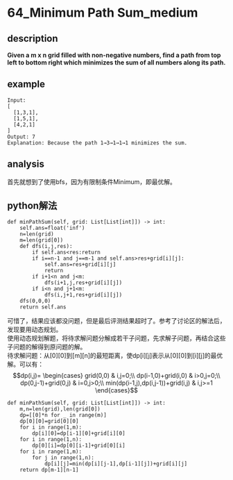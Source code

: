 # 64_Minimum Path Sum_medium

## description

**Given a m x n grid filled with non-negative numbers, find a path from top left to bottom right which minimizes the sum of all numbers along its path.**  

## example

```
Input:
[
  [1,3,1],
  [1,5,1],
  [4,2,1]
]
Output: 7
Explanation: Because the path 1→3→1→1→1 minimizes the sum.
```

## analysis

首先就想到了使用bfs，因为有限制条件Minimum，即最优解。

## python解法

```
def minPathSum(self, grid: List[List[int]]) -> int:
    self.ans=float('inf')
    n=len(grid)
    m=len(grid[0])
    def dfs(i,j,res):
        if self.ans<res:return
        if i==n-1 and j==m-1 and self.ans>res+grid[i][j]:
            self.ans=res+grid[i][j]
            return
        if i+1<n and j<m:
            dfs(i+1,j,res+grid[i][j])
        if i<n and j+1<m:
            dfs(i,j+1,res+grid[i][j])
    dfs(0,0,0)
    return self.ans
```

可惜了，结果应该都没问题，但是最后评测结果超时了。参考了讨论区的解法后，发现要用动态规划。  
使用动态规划解题，将待求解问题分解成若干子问题，先求解子问题，再结合这些子问题的解得到原问题的解。  
待求解问题：从[0][0]到[m][n]的最短距离，使dp[i][j]表示从[0][0]到[i][j]的最优解。可以有：
$$dp(i,j)= \begin{cases}
grid(0,0) & i,j=0;\\
dp(i-1,0)+grid(i,0) & i>0,j=0;\\
dp(0,j-1)+grid(0,j) & i=0,j>0;\\
min(dp(i-1,j),dp(i,j-1))+grid(i,j) & i,j>=1
\end{cases}$$
```
def minPathSum(self, grid: List[List[int]]) -> int:
    m,n=len(grid),len(grid[0])
    dp=[[0]*n for _ in range(m)]
    dp[0][0]=grid[0][0]
    for i in range(1,m):
        dp[i][0]=dp[i-1][0]+grid[i][0]
    for i in range(1,n):
        dp[0][i]=dp[0][i-1]+grid[0][i]
    for i in range(1,m):
        for j in range(1,n):
            dp[i][j]=min(dp[i][j-1],dp[i-1][j])+grid[i][j]
    return dp[m-1][n-1]
```

